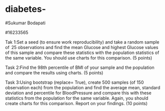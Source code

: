 # diabetes-

#Sukumar Bodapati

#16233565

Tak 1:Set a seed (to ensure work reproducibility) and take a random sample of  25 observations and find the mean Glucose and highest Glucose values of this sample and compare these statistics with the population statistics of the same variable. You should use charts for this comparison.    (5 points) 

Task 2:Find the 98th percentile of BMI of your sample and the population and compare the results using charts. (5 points)

Task 3:Using bootstrap (replace= True), create 500 samples (of 150 observation each) from the population and find the average mean, standard deviation and percentile for BloodPressure and compare this with these statistics from the population for the same variable. Again, you should create charts for this comparison. Report on your findings.  (10 points)  
 
